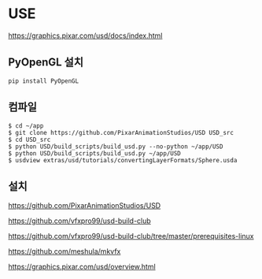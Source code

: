 # USE
https://graphics.pixar.com/usd/docs/index.html

## PyOpenGL 설치
```
pip install PyOpenGL
```


## 컴파일
```
$ cd ~/app
$ git clone https://github.com/PixarAnimationStudios/USD USD_src
$ cd USD_src
$ python USD/build_scripts/build_usd.py --no-python ~/app/USD
$ python USD/build_scripts/build_usd.py ~/app/USD
$ usdview extras/usd/tutorials/convertingLayerFormats/Sphere.usda
```

## 설치
https://github.com/PixarAnimationStudios/USD

https://github.com/vfxpro99/usd-build-club

https://github.com/vfxpro99/usd-build-club/tree/master/prerequisites-linux

https://github.com/meshula/mkvfx

https://graphics.pixar.com/usd/overview.html
